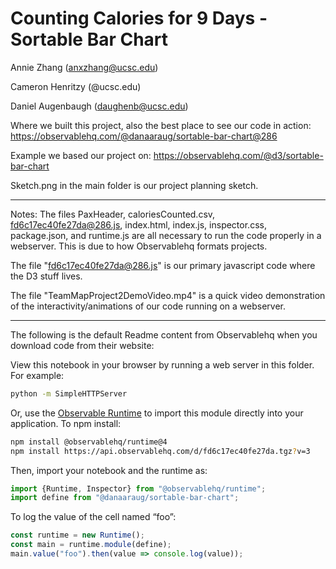# Counting Calories for 9 Days - Sortable Bar Chart

Annie Zhang (anxzhang@ucsc.edu)

Cameron Henritzy (@ucsc.edu)

Daniel Augenbaugh (daughenb@ucsc.edu)

Where we built this project, also the best place to see our code in action: https://observablehq.com/@danaaraug/sortable-bar-chart@286

Example we based our project on: https://observablehq.com/@d3/sortable-bar-chart

Sketch.png in the main folder is our project planning sketch.

---

Notes: The files PaxHeader, caloriesCounted.csv, fd6c17ec40fe27da@286.js, index.html, index.js, inspector.css, package.json, and runtime.js are all necessary to run the code properly in a webserver. This is due to how Observablehq formats projects.

The file "fd6c17ec40fe27da@286.js" is our primary javascript code where the D3 stuff lives.

The file "TeamMapProject2DemoVideo.mp4" is a quick video demonstration of the interactivity/animations of our code running on a webserver.

---

The following is the default Readme content from Observablehq when you download code from their website:

View this notebook in your browser by running a web server in this folder. For
example:

~~~sh
python -m SimpleHTTPServer
~~~

Or, use the [Observable Runtime](https://github.com/observablehq/runtime) to
import this module directly into your application. To npm install:

~~~sh
npm install @observablehq/runtime@4
npm install https://api.observablehq.com/d/fd6c17ec40fe27da.tgz?v=3
~~~

Then, import your notebook and the runtime as:

~~~js
import {Runtime, Inspector} from "@observablehq/runtime";
import define from "@danaaraug/sortable-bar-chart";
~~~

To log the value of the cell named “foo”:

~~~js
const runtime = new Runtime();
const main = runtime.module(define);
main.value("foo").then(value => console.log(value));
~~~

